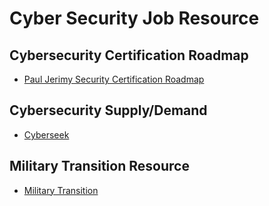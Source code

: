 # Cyber Security Job Resource

## Cybersecurity Certification Roadmap

* [Paul Jerimy Security Certification Roadmap](https://pauljerimy.com/security-certification-roadmap/)

## Cybersecurity Supply/Demand

* [Cyberseek](https://www.cyberseek.org/heatmap.html)

## Military Transition Resource

* [Military Transition](https://github.com/SEUNGHO-Y00/PersonalStudy/blob/main/JobResource/MilitaryResource.md)
